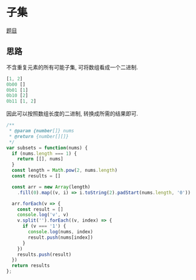 # 子集

[题目](https://leetcode-cn.com/problems/subsets/)

## 思路

不含重复元素的所有可能子集, 可将数组看成一个二进制.

```js
[1, 2]
0b00 []
0b01 [1]
0b10 [2]
0b11 [1, 2]
```

因此可以按照数组长度的二进制, 转换成所需的结果即可.

```js
/**
 * @param {number[]} nums
 * @return {number[][]}
 */
var subsets = function(nums) {
  if (nums.length === 1) {
    return [[], nums]
  }
  const length = Math.pow(2, nums.length)
  const results = []

  const arr = new Array(length)
    .fill(0).map((v, i) => i.toString(2).padStart(nums.length, '0'))

  arr.forEach(v => {
    const result = []
    console.log('v', v)
    v.split('').forEach((v, index) => {
      if (v === '1') {
        console.log(nums, index)
        result.push(nums[index])
      }
    })
    results.push(result)
  })
  return results
};
```